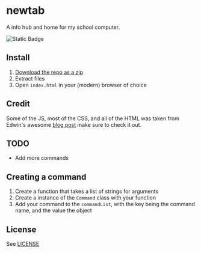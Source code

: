 # newtab
A info hub and home for my school computer.

![Static Badge](https://img.shields.io/badge/Plain-JavaScript-f7df1e?style=for-the-badge)

## Install

1. [Download the repo as a zip](https://github.com/NicoletFEAR/2025-BaseSwerveDrive/archive/refs/heads/main.zip)
2. Extract files
3. Open `index.html` in your (modern) browser of choice

## Credit
Some of the JS, most of the CSS, and all of the HTML was taken from Edwin's awesome [blog post](https://dev.to/ekeijl/retro-crt-terminal-screen-in-css-js-4afh) make sure to check it out.

## TODO
- Add more commands

## Creating a command
1. Create a function that takes a list of strings for arguments
2. Create a instance of the `Command` class with your function
3. Add your command to the `commandList`, with the key being the command name, and the value the object

## License
See [LICENSE](https://github.com/crummyh/newtab/blob/main/LICENSE)
